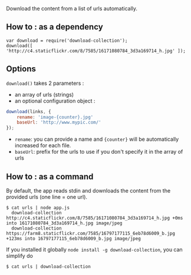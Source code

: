 Download the content from a list of urls automatically.

## How to : as a dependency

```
var download = require('download-collection');
download([ 'http://c4.staticflickr.com/8/7585/16171080784_3d3a169714_h.jpg' ]);
```

## Options

`download()` takes 2 parameters :
- an array of urls (strings)
- an optional configuration object :

```javascript
download(links, {
	rename: 'image-{counter}.jpg'
    baseUrl: 'http://www.mypic.com/'
});
```

- `rename`: you can provide a name and `{counter}` will be automatically increased for each file.
- `baseUrl`: prefix for the urls to use if you don't specify it in the array of urls

## How to : as a command

By default, the app reads stdin and downloads the content from the provided urls (one line = one url).

```
$ cat urls | node app.js
  download-collection http://c4.staticflickr.com/8/7585/16171080784_3d3a169714_h.jpg +0ms into 16171080784_3d3a169714_h.jpg image/jpeg
  download-collection https://farm8.staticflickr.com/7585/16797177115_6eb78d6009_b.jpg +123ms into 16797177115_6eb78d6009_b.jpg image/jpeg
```

If you installed it globally `node install -g download-collection`, you can simplify do
```
$ cat urls | download-collection
```
